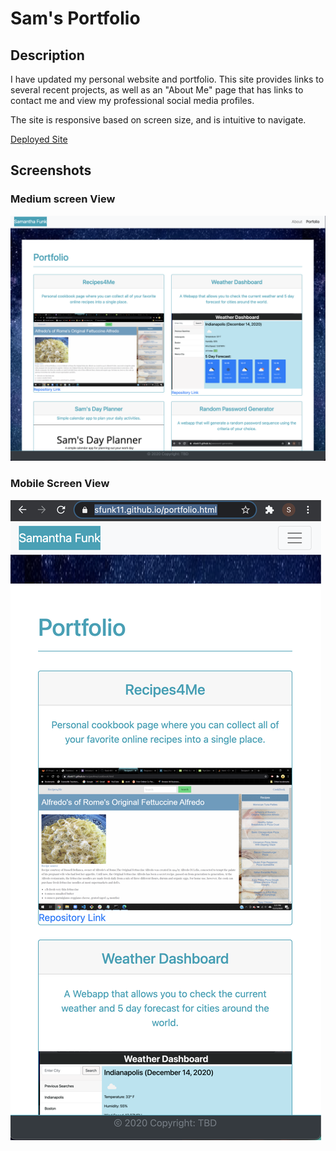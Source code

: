 # Sam's Portfolio

## Description
I have updated my personal website and portfolio. This site provides links to several recent projects, as well as an "About Me" page that has links to contact me and view my professional social media profiles.

The site is responsive based on screen size, and is intuitive to navigate.

[Deployed Site](https://sfunk11.github.io/)

## Screenshots

### Medium screen View
![screenshot](./assets/images/portfolio2-lg.png)

### Mobile Screen View
![screenshot](./assets/images/portfolio2-xs.png
)
